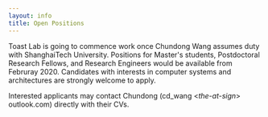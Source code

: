 ```yaml
---
layout: info
title: Open Positions
---
```


<p>Toast Lab is going to commence work once Chundong Wang assumes duty with ShanghaiTech University.
Positions for Master's students, Postdoctoral Research Fellows, and Research Engineers would be 
available from Februray 2020. Candidates with interests in computer systems and architectures
are strongly welcome to apply.</p>

<p>Interested applicants may contact Chundong (cd_wang <<i>the-at-sign</i>> outlook.com)
directly with their CVs.</p>
